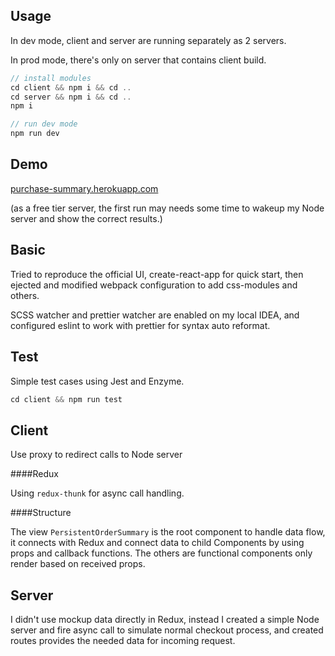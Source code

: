 ## UsageIn dev mode, client and server are running separately as 2 servers.In prod mode, there's only on server that contains client build.```js// install modulescd client && npm i && cd ..cd server && npm i && cd ..npm i``````js// run dev modenpm run dev```## Demo[purchase-summary.herokuapp.com](https://purchase-summary.herokuapp.com/)(as a free tier server, the first run may needs some time to wakeup my Node server and show the correct results.)## BasicTried to reproduce the official UI, create-react-app for quick start, then ejected and modified webpack configuration to add css-modules and others.SCSS watcher and prettier watcher are enabled on my local IDEA, and configured eslint to work with prettier for syntax auto reformat.## TestSimple test cases using Jest and Enzyme.```jscd client && npm run test```## ClientUse proxy to redirect calls to Node server####ReduxUsing `redux-thunk` for async call handling.####StructureThe view `PersistentOrderSummary` is the root component to handle data flow, it connects with Redux and connect data to child Components by using props and callback functions. The others are functional components only render based on received props.## ServerI didn't use mockup data directly in Redux, instead I created a simple Node server and fire async call to simulate normal checkout process, and created routes provides the needed data for incoming request.